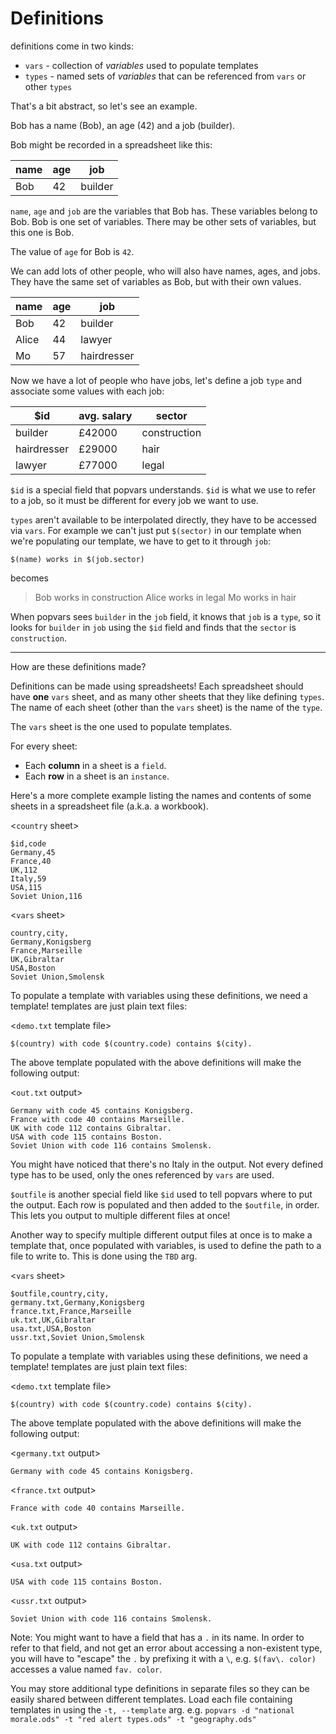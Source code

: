 # Definitions

definitions come in two kinds:

- `vars` - collection of _variables_ used to populate templates
- `types` - named sets of _variables_ that can be referenced from `vars` or other `types`

That's a bit abstract, so let's see an example.

Bob has a name (Bob), an age (42) and a job (builder).

Bob might be recorded in a spreadsheet like this:

| name | age | job     |
| ---- | --- | ------- |
| Bob  | 42  | builder |

`name`, `age` and `job` are the variables that Bob has. These variables belong to Bob. Bob is one set of variables. There may be other sets of variables, but this one is Bob.

The value of `age` for Bob is `42`.

We can add lots of other people, who will also have names, ages, and jobs. They have the same set of variables as Bob, but with their own values.

| name  | age | job         |
| ----- | --- | ----------- |
| Bob   | 42  | builder     |
| Alice | 44  | lawyer      |
| Mo    | 57  | hairdresser |

Now we have a lot of people who have jobs, let's define a job `type` and associate some values with each job:

| $id         | avg. salary | sector       |
| ----------- | ----------- | ------------ |
| builder     | £42000      | construction |
| hairdresser | £29000      | hair         |
| lawyer      | £77000      | legal        |

`$id` is a special field that popvars understands. `$id` is what we use to refer to a job, so it must be different for every job we want to use.

`types` aren't available to be interpolated directly, they have to be accessed via `vars`. For example we can't just put `$(sector)` in our template when we're populating our template, we have to get to it through `job`:

`$(name) works in $(job.sector)`

becomes

> Bob works in construction Alice works in legal Mo works in hair

When popvars sees `builder` in the `job` field, it knows that `job` is a `type`, so it looks for `builder` in `job` using the `$id` field and finds that the `sector` is `construction`.

---

How are these definitions made?

Definitions can be made using spreadsheets! Each spreadsheet should have **one** `vars` sheet, and as many other sheets that they like defining `types`. The name of each sheet (other than the `vars` sheet) is the name of the `type`.

The `vars` sheet is the one used to populate templates.

For every sheet:

- Each **column** in a sheet is a `field`.
- Each **row** in a sheet is an `instance`.

Here's a more complete example listing the names and contents of some sheets in a spreadsheet file (a.k.a. a workbook).

<`country` sheet>

```
$id,code
Germany,45
France,40
UK,112
Italy,59
USA,115
Soviet Union,116
```

<`vars` sheet>

```
country,city,
Germany,Konigsberg
France,Marseille
UK,Gibraltar
USA,Boston
Soviet Union,Smolensk
```

To populate a template with variables using these definitions, we need a template! templates are just plain text files:

<`demo.txt` template file>

```
$(country) with code $(country.code) contains $(city).
```

The above template populated with the above definitions will make the following output:

<`out.txt` output>

```
Germany with code 45 contains Konigsberg.
France with code 40 contains Marseille.
UK with code 112 contains Gibraltar.
USA with code 115 contains Boston.
Soviet Union with code 116 contains Smolensk.
```

You might have noticed that there's no Italy in the output. Not every defined type has to be used, only the ones referenced by `vars` are used.

`$outfile` is another special field like `$id` used to tell popvars where to put the output. Each row is populated and then added to the `$outfile`, in order. This lets you output to multiple different files at once!

Another way to specify multiple different output files at once is to make a template that, once populated with variables, is used to define the path to a file to write to. This is done using the `TBD` arg.

<`vars` sheet>

```
$outfile,country,city,
germany.txt,Germany,Konigsberg
france.txt,France,Marseille
uk.txt,UK,Gibraltar
usa.txt,USA,Boston
ussr.txt,Soviet Union,Smolensk
```

To populate a template with variables using these definitions, we need a template! templates are just plain text files:

<`demo.txt` template file>

```
$(country) with code $(country.code) contains $(city).
```

The above template populated with the above definitions will make the following output:

<`germany.txt` output>

```
Germany with code 45 contains Konigsberg.
```

<`france.txt` output>

```
France with code 40 contains Marseille.
```

<`uk.txt` output>

```
UK with code 112 contains Gibraltar.
```

<`usa.txt` output>

```
USA with code 115 contains Boston.
```

<`ussr.txt` output>

```
Soviet Union with code 116 contains Smolensk.
```

Note: You might want to have a field that has a `.` in its name. In order to refer to that field, and not get an error about accessing a non-existent type, you will have to "escape" the `.` by prefixing it with a `\`, e.g. `$(fav\. color)` accesses a value named `fav. color`.

You may store additional type definitions in separate files so they can be easily shared between different templates. Load each file containing templates in using the `-t, --template` arg. e.g. `popvars -d "national morale.ods" -t "red alert types.ods" -t "geography.ods"`
